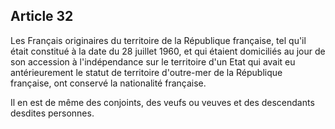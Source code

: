 Article 32
----
Les Français originaires du territoire de la République française, tel qu'il
était constitué à la date du 28 juillet 1960, et qui étaient domiciliés au jour
de son accession à l'indépendance sur le territoire d'un Etat qui avait eu
antérieurement le statut de territoire d'outre-mer de la République française,
ont conservé la nationalité française.

Il en est de même des conjoints, des veufs ou veuves et des descendants desdites
personnes.
